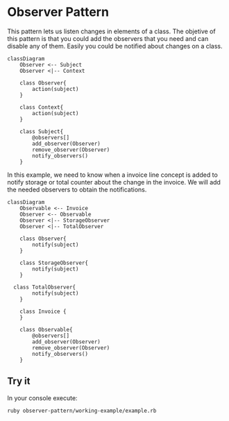 # Observer Pattern

This pattern lets us listen changes in elements of a class. The objetive of this pattern is that you could add the observers that you need and can disable any of them. Easily you could be notified about changes on a class.

```mermaid
classDiagram
    Observer <-- Subject
    Observer <|-- Context

    class Observer{
        action(subject)
    }

    class Context{
        action(subject)
    }

    class Subject{
        @observers[]
        add_observer(Observer)
        remove_observer(Observer)
        notify_observers()
    }

```

In this example, we need to know when a invoice line concept is added to notify storage or total counter about the change in the invoice. We will add the needed observers to obtain the notifications.

```mermaid
classDiagram
    Observable <-- Invoice
    Observer <-- Observable
    Observer <|-- StorageObserver
    Observer <|-- TotalObserver

    class Observer{
        notify(subject)
    }

    class StorageObserver{
        notify(subject)
    }

  class TotalObserver{
        notify(subject)
    }

    class Invoice {
    }

    class Observable{
        @observers[]
        add_observer(Observer)
        remove_observer(Observer)
        notify_observers()
    }

```


## Try it

In your console execute:
```bash
ruby observer-pattern/working-example/example.rb
```